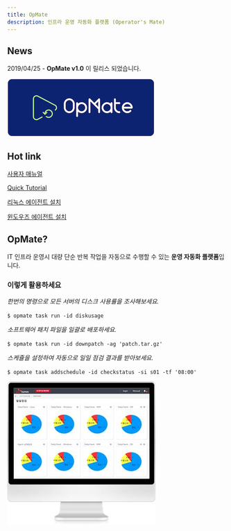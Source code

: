 ```yaml
---
title: OpMate
description: 인프라 운영 자동화 플랫폼 (Operator's Mate)
---
```


## News

2019/04/25 - **OpMate v1.0** 이 릴리스 되었습니다.

![Alt text](/img/logo-blue-small.png)

## Hot link

[사용자 매뉴얼](/document/Overview.md)

[Quick Tutorial](/document/QuickTutorial.md)

[리눅스 에이전트 설치](/document/InstallAgentLinux.md)

[윈도우즈 에이전트 설치](/document/InstallAgentWindows.md)

## OpMate?

IT 인프라 운영시 대량 단순 반복 작업을 자동으로 수행할 수 있는 **운영 자동화 플랫폼**입니다.

### 이렇게 활용하세요

*한번의 명령으로 모든 서버의 디스크 사용률을 조사해보세요.*

`$ opmate task run -id diskusage`

*소프트웨어 패치 파일을 일괄로 배포하세요.*

`$ opmate task run -id downpatch -ag 'patch.tar.gz'`

*스케쥴을 설정하여 자동으로 일일 점검 결과를 받아보세요.*

`$ opmate task addschedule -id checkstatus -si s01 -tf '08:00'`

![Alt text](/img/dashboard.jpg)
